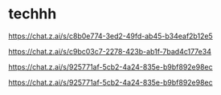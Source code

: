 # techhh


https://chat.z.ai/s/c8b0e774-3ed2-49fd-ab45-b34eaf2b12e5


https://chat.z.ai/s/c9bc03c7-2278-423b-ab1f-7bad4c177e34


https://chat.z.ai/s/925771af-5cb2-4a24-835e-b9bf892e98ec


https://chat.z.ai/s/925771af-5cb2-4a24-835e-b9bf892e98ec
